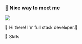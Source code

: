 ### 🤞 Nice way to meet me
<p>
  <a href="mailto:ehdeld123@gmail.com" target="_blank"><img src="https://img.shields.io/badge/ehdeld123@gmail.com-EA4335?style=flat-square&logo=Gmail&logoColor=white"/></a>
</p>   
   
   
👋  Hi there! I'm full stack developer.🚀


💪 Skills

     

   


<!--
**DongJu-Na/DongJu-Na** is a ✨ _special_ ✨ repository because its `README.md` (this file) appears on your GitHub profile.

Here are some ideas to get you started:

- 🔭 I’m currently working on ...
- 🌱 I’m currently learning ...
- 👯 I’m looking to collaborate on ...
- 🤔 I’m looking for help with ...
- 💬 Ask me about ...
- 📫 How to reach me: ...
- 😄 Pronouns: ...
- ⚡ Fun fact: ...
-->
